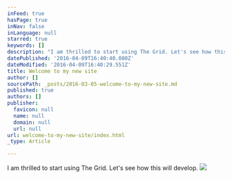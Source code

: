```yaml
---
inFeed: true
hasPage: true
inNav: false
inLanguage: null
starred: true
keywords: []
description: "I am thrilled to start using The Grid. Let's see how this will develop. "
datePublished: '2016-04-09T16:40:40.080Z'
dateModified: '2016-04-09T16:40:29.551Z'
title: Welcome to my new site
author: []
sourcePath: _posts/2016-03-05-welcome-to-my-new-site.md
published: true
authors: []
publisher:
  favicon: null
  name: null
  domain: null
  url: null
url: welcome-to-my-new-site/index.html
_type: Article

---
```

I am thrilled to start using The Grid. Let's see how this will develop. ![](https://the-grid-user-content.s3-us-west-2.amazonaws.com/55c5eb5d-e6c9-42cb-958b-ffe7e450b18c.jpg)